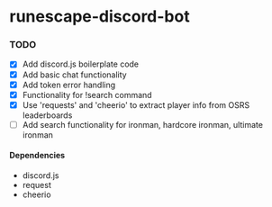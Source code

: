 # runescape-discord-bot

### TODO

- [x] Add discord.js boilerplate code
- [x] Add basic chat functionality
- [x] Add token error handling
- [x] Functionality for !search command
- [x] Use 'requests' and 'cheerio' to extract player info from OSRS leaderboards
- [ ] Add search functionality for ironman, hardcore ironman, ultimate ironman

#### Dependencies
* discord.js
* request
* cheerio
